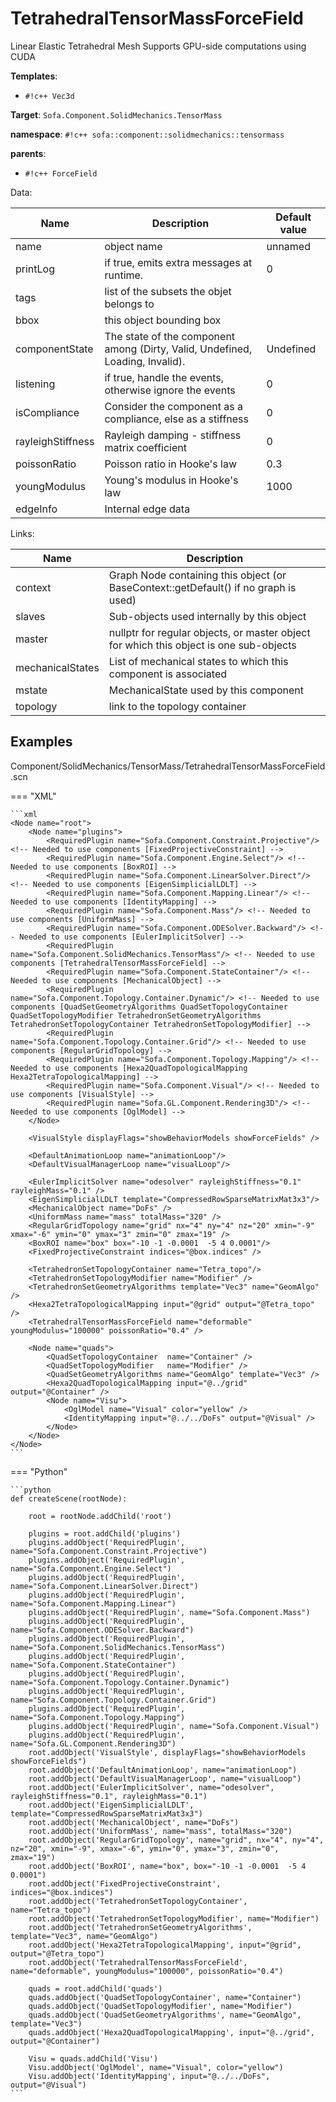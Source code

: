 # TetrahedralTensorMassForceField

Linear Elastic Tetrahedral Mesh
Supports GPU-side computations using CUDA


__Templates__:

- `#!c++ Vec3d`

__Target__: `Sofa.Component.SolidMechanics.TensorMass`

__namespace__: `#!c++ sofa::component::solidmechanics::tensormass`

__parents__: 

- `#!c++ ForceField`

Data: 

<table>
<thead>
    <tr>
        <th>Name</th>
        <th>Description</th>
        <th>Default value</th>
    </tr>
</thead>
<tbody>
	<tr>
		<td>name</td>
		<td>
object name
</td>
		<td>unnamed</td>
	</tr>
	<tr>
		<td>printLog</td>
		<td>
if true, emits extra messages at runtime.
</td>
		<td>0</td>
	</tr>
	<tr>
		<td>tags</td>
		<td>
list of the subsets the objet belongs to
</td>
		<td></td>
	</tr>
	<tr>
		<td>bbox</td>
		<td>
this object bounding box
</td>
		<td></td>
	</tr>
	<tr>
		<td>componentState</td>
		<td>
The state of the component among (Dirty, Valid, Undefined, Loading, Invalid).
</td>
		<td>Undefined</td>
	</tr>
	<tr>
		<td>listening</td>
		<td>
if true, handle the events, otherwise ignore the events
</td>
		<td>0</td>
	</tr>
	<tr>
		<td>isCompliance</td>
		<td>
Consider the component as a compliance, else as a stiffness
</td>
		<td>0</td>
	</tr>
	<tr>
		<td>rayleighStiffness</td>
		<td>
Rayleigh damping - stiffness matrix coefficient
</td>
		<td>0</td>
	</tr>
	<tr>
		<td>poissonRatio</td>
		<td>
Poisson ratio in Hooke's law
</td>
		<td>0.3</td>
	</tr>
	<tr>
		<td>youngModulus</td>
		<td>
Young's modulus in Hooke's law
</td>
		<td>1000</td>
	</tr>
	<tr>
		<td>edgeInfo</td>
		<td>
Internal edge data
</td>
		<td></td>
	</tr>

</tbody>
</table>

Links: 

| Name | Description |
| ---- | ----------- |
|context|Graph Node containing this object (or BaseContext::getDefault() if no graph is used)|
|slaves|Sub-objects used internally by this object|
|master|nullptr for regular objects, or master object for which this object is one sub-objects|
|mechanicalStates|List of mechanical states to which this component is associated|
|mstate|MechanicalState used by this component|
|topology|link to the topology container|



## Examples

Component/SolidMechanics/TensorMass/TetrahedralTensorMassForceField.scn

=== "XML"

    ```xml
    <Node name="root">
        <Node name="plugins">
            <RequiredPlugin name="Sofa.Component.Constraint.Projective"/> <!-- Needed to use components [FixedProjectiveConstraint] -->
            <RequiredPlugin name="Sofa.Component.Engine.Select"/> <!-- Needed to use components [BoxROI] -->
            <RequiredPlugin name="Sofa.Component.LinearSolver.Direct"/> <!-- Needed to use components [EigenSimplicialLDLT] -->
            <RequiredPlugin name="Sofa.Component.Mapping.Linear"/> <!-- Needed to use components [IdentityMapping] -->
            <RequiredPlugin name="Sofa.Component.Mass"/> <!-- Needed to use components [UniformMass] -->
            <RequiredPlugin name="Sofa.Component.ODESolver.Backward"/> <!-- Needed to use components [EulerImplicitSolver] -->
            <RequiredPlugin name="Sofa.Component.SolidMechanics.TensorMass"/> <!-- Needed to use components [TetrahedralTensorMassForceField] -->
            <RequiredPlugin name="Sofa.Component.StateContainer"/> <!-- Needed to use components [MechanicalObject] -->
            <RequiredPlugin name="Sofa.Component.Topology.Container.Dynamic"/> <!-- Needed to use components [QuadSetGeometryAlgorithms QuadSetTopologyContainer QuadSetTopologyModifier TetrahedronSetGeometryAlgorithms TetrahedronSetTopologyContainer TetrahedronSetTopologyModifier] -->
            <RequiredPlugin name="Sofa.Component.Topology.Container.Grid"/> <!-- Needed to use components [RegularGridTopology] -->
            <RequiredPlugin name="Sofa.Component.Topology.Mapping"/> <!-- Needed to use components [Hexa2QuadTopologicalMapping Hexa2TetraTopologicalMapping] -->
            <RequiredPlugin name="Sofa.Component.Visual"/> <!-- Needed to use components [VisualStyle] -->
            <RequiredPlugin name="Sofa.GL.Component.Rendering3D"/> <!-- Needed to use components [OglModel] -->
        </Node>
    
        <VisualStyle displayFlags="showBehaviorModels showForceFields" />
    
        <DefaultAnimationLoop name="animationLoop"/>
        <DefaultVisualManagerLoop name="visualLoop"/>
    
        <EulerImplicitSolver name="odesolver" rayleighStiffness="0.1" rayleighMass="0.1" />
        <EigenSimplicialLDLT template="CompressedRowSparseMatrixMat3x3"/>
        <MechanicalObject name="DoFs" />
        <UniformMass name="mass" totalMass="320" />
        <RegularGridTopology name="grid" nx="4" ny="4" nz="20" xmin="-9" xmax="-6" ymin="0" ymax="3" zmin="0" zmax="19" />
        <BoxROI name="box" box="-10 -1 -0.0001  -5 4 0.0001"/>
        <FixedProjectiveConstraint indices="@box.indices" />
    
        <TetrahedronSetTopologyContainer name="Tetra_topo"/>
        <TetrahedronSetTopologyModifier name="Modifier" />
        <TetrahedronSetGeometryAlgorithms template="Vec3" name="GeomAlgo" />
        <Hexa2TetraTopologicalMapping input="@grid" output="@Tetra_topo" />
        <TetrahedralTensorMassForceField name="deformable" youngModulus="100000" poissonRatio="0.4" />
    
        <Node name="quads">
            <QuadSetTopologyContainer  name="Container" />
            <QuadSetTopologyModifier   name="Modifier" />
            <QuadSetGeometryAlgorithms name="GeomAlgo" template="Vec3" />
            <Hexa2QuadTopologicalMapping input="@../grid" output="@Container" />
            <Node name="Visu">
                <OglModel name="Visual" color="yellow" />
                <IdentityMapping input="@../../DoFs" output="@Visual" />
            </Node>
        </Node>
    </Node>
    ```

=== "Python"

    ```python
    def createScene(rootNode):

        root = rootNode.addChild('root')

        plugins = root.addChild('plugins')
        plugins.addObject('RequiredPlugin', name="Sofa.Component.Constraint.Projective")
        plugins.addObject('RequiredPlugin', name="Sofa.Component.Engine.Select")
        plugins.addObject('RequiredPlugin', name="Sofa.Component.LinearSolver.Direct")
        plugins.addObject('RequiredPlugin', name="Sofa.Component.Mapping.Linear")
        plugins.addObject('RequiredPlugin', name="Sofa.Component.Mass")
        plugins.addObject('RequiredPlugin', name="Sofa.Component.ODESolver.Backward")
        plugins.addObject('RequiredPlugin', name="Sofa.Component.SolidMechanics.TensorMass")
        plugins.addObject('RequiredPlugin', name="Sofa.Component.StateContainer")
        plugins.addObject('RequiredPlugin', name="Sofa.Component.Topology.Container.Dynamic")
        plugins.addObject('RequiredPlugin', name="Sofa.Component.Topology.Container.Grid")
        plugins.addObject('RequiredPlugin', name="Sofa.Component.Topology.Mapping")
        plugins.addObject('RequiredPlugin', name="Sofa.Component.Visual")
        plugins.addObject('RequiredPlugin', name="Sofa.GL.Component.Rendering3D")
        root.addObject('VisualStyle', displayFlags="showBehaviorModels showForceFields")
        root.addObject('DefaultAnimationLoop', name="animationLoop")
        root.addObject('DefaultVisualManagerLoop', name="visualLoop")
        root.addObject('EulerImplicitSolver', name="odesolver", rayleighStiffness="0.1", rayleighMass="0.1")
        root.addObject('EigenSimplicialLDLT', template="CompressedRowSparseMatrixMat3x3")
        root.addObject('MechanicalObject', name="DoFs")
        root.addObject('UniformMass', name="mass", totalMass="320")
        root.addObject('RegularGridTopology', name="grid", nx="4", ny="4", nz="20", xmin="-9", xmax="-6", ymin="0", ymax="3", zmin="0", zmax="19")
        root.addObject('BoxROI', name="box", box="-10 -1 -0.0001  -5 4 0.0001")
        root.addObject('FixedProjectiveConstraint', indices="@box.indices")
        root.addObject('TetrahedronSetTopologyContainer', name="Tetra_topo")
        root.addObject('TetrahedronSetTopologyModifier', name="Modifier")
        root.addObject('TetrahedronSetGeometryAlgorithms', template="Vec3", name="GeomAlgo")
        root.addObject('Hexa2TetraTopologicalMapping', input="@grid", output="@Tetra_topo")
        root.addObject('TetrahedralTensorMassForceField', name="deformable", youngModulus="100000", poissonRatio="0.4")

        quads = root.addChild('quads')
        quads.addObject('QuadSetTopologyContainer', name="Container")
        quads.addObject('QuadSetTopologyModifier', name="Modifier")
        quads.addObject('QuadSetGeometryAlgorithms', name="GeomAlgo", template="Vec3")
        quads.addObject('Hexa2QuadTopologicalMapping', input="@../grid", output="@Container")

        Visu = quads.addChild('Visu')
        Visu.addObject('OglModel', name="Visual", color="yellow")
        Visu.addObject('IdentityMapping', input="@../../DoFs", output="@Visual")
    ```

